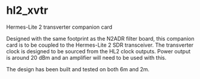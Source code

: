 # hl2_xvtr
Hermes-Lite 2 transverter companion card

Designed with the same footprint as the N2ADR filter board, this companion card is to be coupled to the Hermes-Lite 2 SDR transceiver. The transverter clock is designed to be sourced from the HL2 clock outputs. Power output is around 20 dBm and an amplifier will need to be used with this. 

The design has been built and tested on both 6m and 2m.
